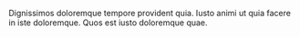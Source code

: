 Dignissimos doloremque tempore provident quia. Iusto animi ut quia facere in iste doloremque. Quos est iusto doloremque quae.
